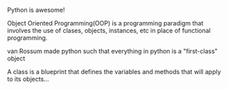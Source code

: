 Python is awesome!

Object Oriented Programming(OOP) is a programming paradigm that involves the
use of clases, objects, instances, etc in place of functional programming.

van Rossum made python such that everything in python is a "first-class" object

A class is a blueprint that defines the variables and methods that will apply
to its objects...

